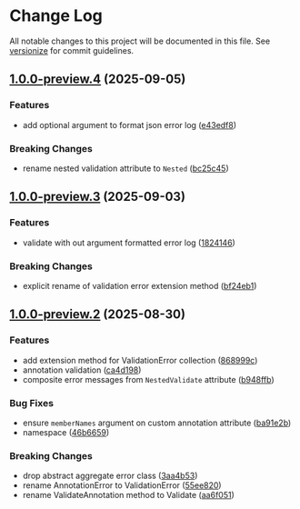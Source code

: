 # Change Log

All notable changes to this project will be documented in this file. See [versionize](https://github.com/versionize/versionize) for commit guidelines.

<a name="1.0.0-preview.4"></a>
## [1.0.0-preview.4](https://www.github.com/aliastopan/AliasTopan.SimplyValidate/releases/tag/v1.0.0-preview.4) (2025-09-05)

### Features

* add optional argument to format json error log ([e43edf8](https://www.github.com/aliastopan/AliasTopan.SimplyValidate/commit/e43edf8d8e9ce0cc7b9e10c13a96f10aa1096675))

### Breaking Changes

* rename nested validation attribute to `Nested` ([bc25c45](https://www.github.com/aliastopan/AliasTopan.SimplyValidate/commit/bc25c4562c706ef44f0bd5029307b1e4dd4eb021))

<a name="1.0.0-preview.3"></a>
## [1.0.0-preview.3](https://www.github.com/aliastopan/AliasTopan.SimplyValidate/releases/tag/v1.0.0-preview.3) (2025-09-03)

### Features

* validate with out argument formatted error log ([1824146](https://www.github.com/aliastopan/AliasTopan.SimplyValidate/commit/182414606cc915261b64ce7e996aed7a4e50f1a3))

### Breaking Changes

* explicit rename of validation error extension method ([bf24eb1](https://www.github.com/aliastopan/AliasTopan.SimplyValidate/commit/bf24eb1b6d8e5636f942dc2d5735df47ad96f070))

<a name="1.0.0-preview.2"></a>
## [1.0.0-preview.2](https://www.github.com/aliastopan/AliasTopan.SimplyValidate/releases/tag/v1.0.0-preview.2) (2025-08-30)

### Features

* add extension method for ValidationError collection ([868999c](https://www.github.com/aliastopan/AliasTopan.SimplyValidate/commit/868999ce777e515fd247f84bf948b1333d180efe))
* annotation validation ([ca4d198](https://www.github.com/aliastopan/AliasTopan.SimplyValidate/commit/ca4d198ccc85664aa82a5d941cbdb20c9d95800d))
* composite error messages from `NestedValidate` attribute ([b948ffb](https://www.github.com/aliastopan/AliasTopan.SimplyValidate/commit/b948ffb3500a5bdfbeb9072eb1cabad5f9a86fbb))

### Bug Fixes

* ensure `memberNames` argument on custom annotation attribute ([ba91e2b](https://www.github.com/aliastopan/AliasTopan.SimplyValidate/commit/ba91e2b0b072f37673c988a28719c15dfab42859))
* namespace ([46b6659](https://www.github.com/aliastopan/AliasTopan.SimplyValidate/commit/46b66592d1f0cc85ebc5328babf6b228055a4d94))

### Breaking Changes

* drop abstract aggregate error class ([3aa4b53](https://www.github.com/aliastopan/AliasTopan.SimplyValidate/commit/3aa4b53046f07d62e44a39a08af7f7e4b08ba369))
* rename AnnotationError to ValidationError ([55ee820](https://www.github.com/aliastopan/AliasTopan.SimplyValidate/commit/55ee8202b92d6ab60d0499db3184ff95d681109d))
* rename ValidateAnnotation method to Validate ([aa6f051](https://www.github.com/aliastopan/AliasTopan.SimplyValidate/commit/aa6f0514601c50d7682d69e9041dae7a649b6aae))

